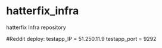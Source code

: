 # hatterfix_infra
hatterfix Infra repository

#Reddit deploy:
testapp_IP = 51.250.11.9
testapp_port = 9292
